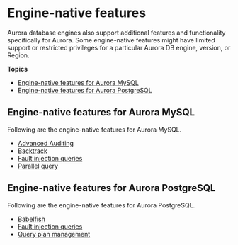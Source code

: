 # Engine\-native features<a name="Concepts.Aurora_Fea_Regions_DB-eng.Feature.EngineNativeFeatures"></a>

Aurora database engines also support additional features and functionality specifically for Aurora\. Some engine\-native features might have limited support or restricted privileges for a particular Aurora DB engine, version, or Region\.

**Topics**
+ [Engine\-native features for Aurora MySQL](#Concepts.Aurora_Fea_Regions_DB-eng.Feature.EngineNativeFeatures.amy)
+ [Engine\-native features for Aurora PostgreSQL](#Concepts.Aurora_Fea_Regions_DB-eng.Feature.EngineNativeFeatures.apg)

## Engine\-native features for Aurora MySQL<a name="Concepts.Aurora_Fea_Regions_DB-eng.Feature.EngineNativeFeatures.amy"></a>

Following are the engine\-native features for Aurora MySQL\.
+ [Advanced Auditing](AuroraMySQL.Auditing.md)
+ [Backtrack](AuroraMySQL.Managing.Backtrack.md)
+ [Fault injection queries](AuroraMySQL.Managing.FaultInjectionQueries.md)
+ [Parallel query](aurora-mysql-parallel-query.md#aurora-mysql-parallel-query-planning)

## Engine\-native features for Aurora PostgreSQL<a name="Concepts.Aurora_Fea_Regions_DB-eng.Feature.EngineNativeFeatures.apg"></a>

Following are the engine\-native features for Aurora PostgreSQL\.
+ [Babelfish](babelfish.md)
+ [Fault injection queries](AuroraPostgreSQL.Managing.FaultInjectionQueries.md)
+ [Query plan management](AuroraPostgreSQL.Optimize.md)